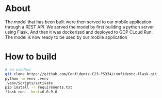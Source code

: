 # About
The model that has been built were then served to our mobile application through a REST API. We served the model by first building a python server using Flask. And then it was dockerized and deployed to GCP CLoud Run. The model is now ready to be used by our mobile application
# How to build
```bash
# on windows
git clone https://github.com/Confidentz-C23-PS334/confidentz-flask.git
python -m venv .venv
.venv/Scripts/activate
pip install -r requirements.txt
flask run --host=0.0.0.0
```
